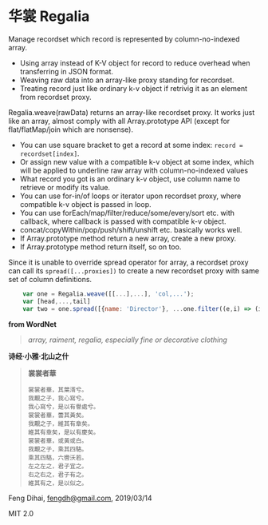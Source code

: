 # 华裳 Regalia

Manage recordset which record is represented by column-no-indexed array.
 
* Using array instead of K-V object for record to reduce overhead when transferring in JSON format.
* Weaving raw data into an array-like proxy standing for recordset.
* Treating record just like ordinary k-v object if retrivig it as an element from recordset proxy.

Regalia.weave(rawData) returns an array-like recordset proxy.
It works just like an array, almost comply with all Array.prototype API (except for flat/flatMap/join which are nonsense).
* You can use square bracket to get a record at some index: `record = recordset[index]`.
* Or assign new value with a compatible k-v object at some index, which will be applied to underline raw array with column-no-indexed values
* What record you got is an ordinary k-v object, use column name to retrieve or modify its value.
* You can use for-in/of loops or iterator upon recordset proxy, where compatible k-v object is passed in loop.
* You can use forEach/map/filter/reduce/some/every/sort etc. with callback, where callback is passed with compatible k-v object.
* concat/copyWithin/pop/push/shift/unshift etc. basically works well.
* If Array.prototype method return a new array, create a new proxy.
* If Array.prototype method return itself, so on too.

Since it is unable to override spread operator for array, a recordset proxy can call its `spread([...proxies])` to create a new 
recordset proxy with same set of column definitions.
```Javascript
    var one = Regalia.weave([[...],...], 'col,...');
    var [head,...,tail]
    var two = one.spread([{name: 'Director'}, ...one.filter((e,i) => (i % 2 === 0))])
```

**from WordNet**
> *array, raiment, regalia, especially fine or decorative clothing*


**诗经·小雅·北山之什**
> **裳裳者華**
>
>     裳裳者華，其葉湑兮。
>     我覯之子，我心寫兮。
>     我心寫兮，是以有譽處兮。
>     裳裳者華，蕓其黃矣。
>     我覯之子，維其有章矣。
>     維其有章矣，是以有慶矣。
>     裳裳者華，或黃或白。
>     我覯之子，乘其四駱。
>     乘其四駱，六轡沃若。
>     左之左之，君子宜之。
>     右之右之，君子有之。
>     維其有之，是以似之。

Feng Dihai, fengdh@gmail.com, 2019/03/14

MIT 2.0
